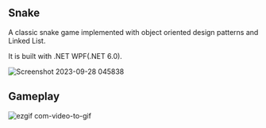 ## Snake
A classic snake game implemented with object oriented design patterns and Linked List.

It is built with .NET WPF(.NET 6.0).

![Screenshot 2023-09-28 045838](https://github.com/Josnht/Snake/assets/105603294/97718f84-6dc6-4edd-a23b-0ba30df958aa)


## Gameplay
![ezgif com-video-to-gif](https://github.com/Josnht/Snake/assets/105603294/6cf0d861-5e3e-4888-b0f6-392152462f1e)


